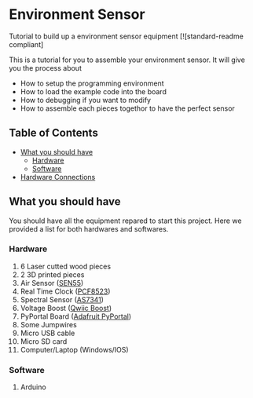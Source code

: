 # Environment Sensor
 Tutorial to build up a environment sensor equipment
 [![standard-readme compliant]


This is a tutorial for you to assemble your environment sensor. It will give you the process about 

- How to setup the programming environment
- How to load the example code into the board
- How to debugging if you want to modify
- How to assemble each pieces togethor to have the perfect sensor

## Table of Contents

- [What you should have](#What-you-should-have)
    - [Hardware](#Hardware)
    - [Software](#Software)
- [Hardware Connections](#Hardware-Connections)




## What you should have
You should have all the equipment repared to start this project. Here we provided a list for both hardwares and softwares. 

### Hardware
1. 6 Laser cutted wood pieces
2. 2 3D printed pieces
3. Air Sensor ([SEN55](https://sensirion.com/products/catalog/SEN55))
4. Real Time Clock ([PCF8523](https://www.adafruit.com/product/5189))
5. Spectral Sensor ([AS7341](https://www.adafruit.com/product/4698))
6. Voltage Boost ([Qwiic Boost](https://www.sparkfun.com/products/17238))
7. PyPortal Board ([Adafruit PyPortal](https://www.adafruit.com/product/4116))
8. Some Jumpwires
9. Micro USB cable
10. Micro SD card
11. Computer/Laptop (Windows/IOS)
### Software
1. Arduino
